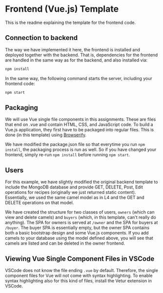 # Frontend (Vue.js) Template

This is the readme explaining the template for the frontend code.

## Connection to backend

The way we have implemented it here, the frontend is installed and deployed together with the backend.
That is, dependencies for the frontend are handled in the same way as for the backend, and also installed via:
```bash
npm install
```

In the same way, the following command starts the server, including your frontend code:

```bash
npm start
```

## Packaging

We will use Vue single file components in this assignments. These are files that end on .vue and contain HTML, CSS, and JavaScript code. To build a Vue.js application, they first have to be packaged into regular files. This is done (in this template) using [Browserify](http://browserify.org/).

We have modified the package.json file so that everytime you run ```npm install```, the packaging process is run as well.
So if you have changed your frontend, simply re-run ```npm install``` before running ```npm start```.

## Users

For this example, we have slightly modified the original backend template to include the MongoDB database and provide GET, DELETE, Post, Edit operations for recipes (originally we just returned static content).
Essentially, we used the same camel model as in L4 and the GET and DELETE operations on that model.

We have created the structure for two classes of users, ```owners``` (which can view and delete camels) and ```buyers``` (which, in this template, can't really do anything).
The SPA for owners is served at ```/owner``` and the SPA for buyers at ```/buyer```.
The buyer SPA is essentially empty, but the owner SPA contains both a basic bootstrap design and some Vue.js components. If you add camels to your database using the model defined above, you will see that camels are listed and can be deleted in the owner frontend.

## Viewing Vue Single Component Files in VSCode

VSCode does not know the file ending ```.vue``` by default. Therefore, the single component files for Vue will not come with syntax highlighting.
To enable syntax highlighting also for this kind of files, install the Vetur extension in VSCode.
